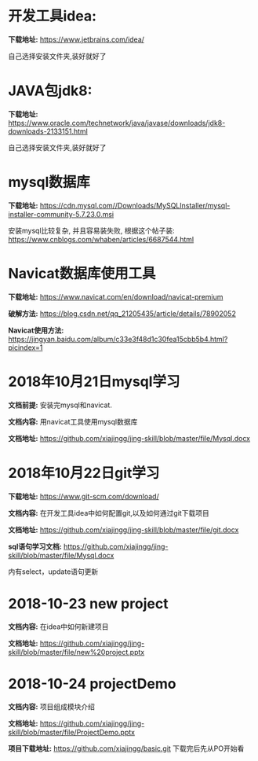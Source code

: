 开发工具idea:
==============
**下载地址:**
https://www.jetbrains.com/idea/

自己选择安装文件夹,装好就好了


JAVA包jdk8:
=============
**下载地址:**
https://www.oracle.com/technetwork/java/javase/downloads/jdk8-downloads-2133151.html

自己选择安装文件夹,装好就好了


mysql数据库
============
**下载地址:**
https://cdn.mysql.com//Downloads/MySQLInstaller/mysql-installer-community-5.7.23.0.msi

安装mysql比较复杂, 并且容易装失败, 根据这个帖子装: https://www.cnblogs.com/whaben/articles/6687544.html

Navicat数据库使用工具
====================
**下载地址:**
https://www.navicat.com/en/download/navicat-premium

**破解方法:**
https://blog.csdn.net/qq_21205435/article/details/78902052

**Navicat使用方法:**
https://jingyan.baidu.com/album/c33e3f48d1c30fea15cbb5b4.html?picindex=1


2018年10月21日mysql学习
======================
**文档前提:**
安装完mysql和navicat.

**文档内容:**
用navicat工具使用mysql数据库

**文档地址:**
https://github.com/xiajingg/jing-skill/blob/master/file/Mysql.docx



2018年10月22日git学习
=====================
**下载地址:**
https://www.git-scm.com/download/

**文档内容:**
在开发工具idea中如何配置git,以及如何通过git下载项目

**文档地址:**
https://github.com/xiajingg/jing-skill/blob/master/file/git.docx

**sql语句学习文档:**
https://github.com/xiajingg/jing-skill/blob/master/file/Mysql.docx

内有select，update语句更新

2018-10-23 new project
=======================

**文档内容:**
在idea中如何新建项目

**文档地址:**
https://github.com/xiajingg/jing-skill/blob/master/file/new%20project.pptx

2018-10-24 projectDemo
=======================

**文档内容:**
项目组成模块介绍

**文档地址:**
https://github.com/xiajingg/jing-skill/blob/master/file/ProjectDemo.pptx

**项目下载地址:**
https://github.com/xiajingg/basic.git 下载完后先从PO开始看
